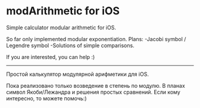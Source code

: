# modArithmetic for iOS

Simple calculator modular arithmetic for iOS.

So far only implemented modular exponentiation. 
Plans:
-Jacobi symbol / Legendre symbol
-Solutions of simple comparisons. 

If you are interested, you can help :)

-----------------------

Простой калькулятор модулярной арифметики для iOS.

Пока реализовано только возведение в степень по модулю. В планах символ Якоби/Лежандра и
решения простых сравнений. Если кому интересно, то можете помочь:)


